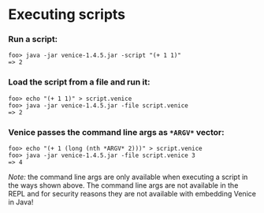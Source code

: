 # Executing scripts

### Run a script:

```text
foo> java -jar venice-1.4.5.jar -script "(+ 1 1)"
=> 2
```

### Load the script from a file and run it:

```text
foo> echo "(+ 1 1)" > script.venice
foo> java -jar venice-1.4.5.jar -file script.venice
=> 2
```

### Venice passes the command line args as `*ARGV*` vector:

```text
foo> echo "(+ 1 (long (nth *ARGV* 2)))" > script.venice
foo> java -jar venice-1.4.5.jar -file script.venice 3
=> 4
```

*Note:* the command line args are only available when executing a script 
in the ways shown above. The command line args are not available in the REPL
and for security reasons they are not available with embedding Venice in Java! 

